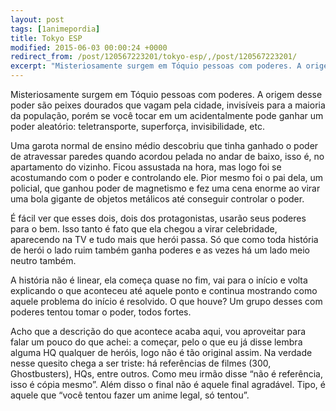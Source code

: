 ```yaml
---
layout: post
tags: [1animepordia]
title: Tokyo ESP
modified: 2015-06-03 00:00:24 +0000
redirect_from: /post/120567223201/tokyo-esp/,/post/120567223201/
excerpt: "Misteriosamente surgem em Tóquio pessoas com poderes. A origem desse poder são peixes dourados que vagam pela cidade, invisíveis para a maioria da população, porém se você tocar em um acidentalmente pode ganhar um poder aleatório: teletransporte, superforça, invisibilidade, etc."
---
```


Misteriosamente surgem em Tóquio pessoas com poderes. A origem desse
poder são peixes dourados que vagam pela cidade, invisíveis para a
maioria da população, porém se você tocar em um acidentalmente pode
ganhar um poder aleatório: teletransporte, superforça, invisibilidade,
etc.

Uma garota normal de ensino médio descobriu que tinha ganhado o poder de
atravessar paredes quando acordou pelada no andar de baixo, isso é, no
apartamento do vizinho. Ficou assustada na hora, mas logo foi se
acostumando com o poder e controlando ele. Pior mesmo foi o pai dela, um
policial, que ganhou poder de magnetismo e fez uma cena enorme ao virar
uma bola gigante de objetos metálicos até conseguir controlar o poder.

É fácil ver que esses dois, dois dos protagonistas, usarão seus poderes
para o bem. Isso tanto é fato que ela chegou a virar celebridade,
aparecendo na TV e tudo mais que herói passa. Só que como toda história
de herói o lado ruim também ganha poderes e as vezes há um lado meio
neutro também.

A história não é linear, ela começa quase no fim, vai para o início e
volta explicando o que aconteceu até aquele ponto e continua mostrando
como aquele problema do início é resolvido. O que houve? Um grupo desses
com poderes tentou tomar o poder, todos fortes.

Acho que a descrição do que acontece acaba aqui, vou aproveitar para
falar um pouco do que achei: a começar, pelo o que eu já disse lembra
alguma HQ qualquer de heróis, logo não é tão original assim. Na verdade
nesse quesito chega a ser triste: há referências de filmes (300,
Ghostbusters), HQs, entre outros. Como meu irmão disse “não é
referência, isso é cópia mesmo”. Além disso o final não é aquele final
agradável. Tipo, é aquele que “você tentou fazer um anime legal, só
tentou”.


